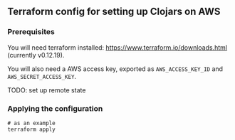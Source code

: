 ## Terraform config for setting up Clojars on AWS

### Prerequisites

You will need terraform installed:
https://www.terraform.io/downloads.html (currently v0.12.19).

You will also need a AWS access key, exported as `AWS_ACCESS_KEY_ID`
and `AWS_SECRET_ACCESS_KEY`.

TODO: set up remote state

### Applying the configuration

```
# as an example
terraform apply
```

